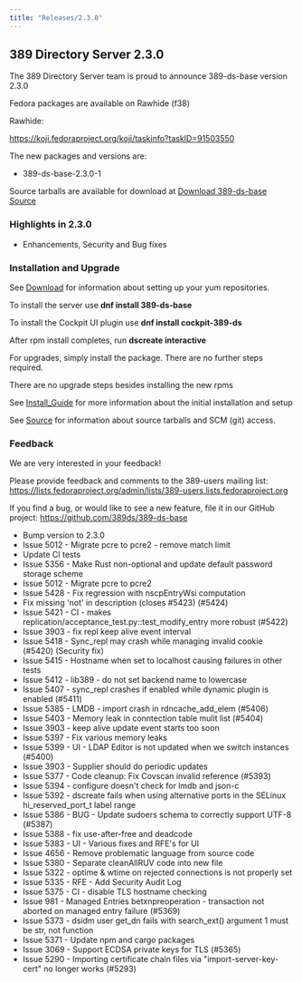 ```yaml
---
title: "Releases/2.3.0"
---
```


389 Directory Server 2.3.0
-----------------------------

The 389 Directory Server team is proud to announce 389-ds-base version 2.3.0

Fedora packages are available on Rawhide (f38)

Rawhide:

<https://koji.fedoraproject.org/koji/taskinfo?taskID=91503550>

The new packages and versions are:

- 389-ds-base-2.3.0-1

Source tarballs are available for download at [Download 389-ds-base Source](https://github.com/389ds/389-ds-base/archive/389-ds-base-2.3.0.tar.gz)

### Highlights in 2.3.0

- Enhancements, Security and Bug fixes

### Installation and Upgrade 

See [Download](../download.html) for information about setting up your yum repositories.

To install the server use **dnf install 389-ds-base**

To install the Cockpit UI plugin use **dnf install cockpit-389-ds**

After rpm install completes, run **dscreate interactive**

For upgrades, simply install the package.  There are no further steps required.

There are no upgrade steps besides installing the new rpms 

See [Install\_Guide](../howto/howto-install-389.html) for more information about the initial installation and setup

See [Source](../development/source.html) for information about source tarballs and SCM (git) access.

### Feedback

We are very interested in your feedback!

Please provide feedback and comments to the 389-users mailing list: <https://lists.fedoraproject.org/admin/lists/389-users.lists.fedoraproject.org>

If you find a bug, or would like to see a new feature, file it in our GitHub project: <https://github.com/389ds/389-ds-base>

- Bump version to 2.3.0
- Issue 5012 - Migrate pcre to pcre2 - remove match limit
- Update CI tests
- Issue 5356 - Make Rust non-optional and update default password storage scheme
- Issue 5012 - Migrate pcre to pcre2
- Issue 5428 - Fix regression with nscpEntryWsi computation
- Fix missing 'not' in description (closes #5423) (#5424)
- Issue 5421 - CI - makes replication/acceptance_test.py::test_modify_entry more robust (#5422)
- Issue 3903 - fix repl keep alive event interval
- Issue 5418 - Sync_repl may crash while managing invalid cookie (#5420) (Security fix)
- Issue 5415 - Hostname when set to localhost causing failures in other tests
- Issue 5412 - lib389 - do not set backend name to lowercase
- Issue 5407 - sync_repl crashes if enabled while dynamic plugin is enabled (#5411)
- Issue 5385 - LMDB - import crash in rdncache_add_elem (#5406)
- Issue 5403 - Memory leak in conntection table mulit list (#5404)
- Issue 3903 - keep alive update event starts too soon
- Issue 5397 - Fix various memory leaks
- Issue 5399 - UI - LDAP Editor is not updated when we switch instances (#5400)
- Issue 3903 - Supplier should do periodic updates
- Issue 5377 - Code cleanup: Fix Covscan invalid reference (#5393)
- Issue 5394 - configure doesn't check for lmdb and json-c
- Issue 5392 - dscreate fails when using alternative ports in the SELinux hi_reserved_port_t label range
- Issue 5386 - BUG - Update sudoers schema to correctly support UTF-8 (#5387)
- Issue 5388 - fix use-after-free and deadcode
- Issue 5383 - UI - Various fixes and RFE's for UI
- Issue 4656 - Remove problematic language from source code
- Issue 5380 - Separate cleanAllRUV code into new file
- Issue 5322 - optime & wtime on rejected connections is not properly set
- Issue 5335 - RFE - Add Security Audit Log
- Issue 5375 - CI - disable TLS hostname checking
- Issue 981  - Managed Entries betxnpreoperation - transaction not aborted on managed entry failure (#5369)
- Issue 5373 - dsidm user get_dn fails with search_ext() argument 1 must be str, not function
- Issue 5371 - Update npm and cargo packages
- Issue 3069 - Support ECDSA private keys for TLS (#5365)
- Issue 5290 - Importing certificate chain files via "import-server-key-cert" no longer works (#5293)

